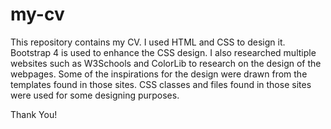 # my-cv

This repository contains my CV. I used HTML and CSS to design it.
Bootstrap 4 is used to enhance the CSS design.
I also researched multiple websites such as W3Schools and ColorLib to research on the design of the webpages. Some of the inspirations for the design were drawn from the templates found in those sites.
CSS classes and files found in those sites were used for some designing purposes.

Thank You!
